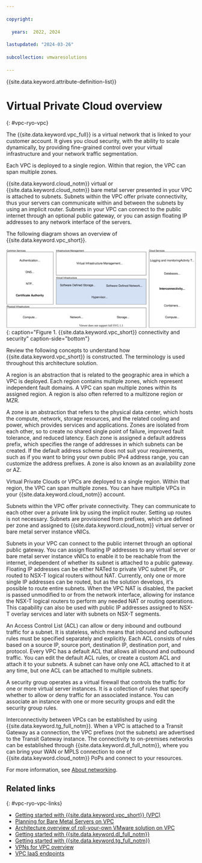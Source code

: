 ```yaml
---

copyright:

  years:  2022, 2024

lastupdated: "2024-03-26"

subcollection: vmwaresolutions

---
```


{{site.data.keyword.attribute-definition-list}}

# Virtual Private Cloud overview
{: #vpc-ryo-vpc}

The {{site.data.keyword.vpc_full}} is a virtual network that is linked to your customer account. It gives you cloud security, with the ability to scale dynamically, by providing fine-grained control over your virtual infrastructure and your network traffic segmentation.

Each VPC is deployed to a single region. Within that region, the VPC can span multiple zones.

{{site.data.keyword.cloud_notm}} virtual or {{site.data.keyword.cloud_notm}} bare metal server presented in your VPC is attached to subnets. Subnets within the VPC offer private connectivity, thus your servers can communicate within and between the subnets by using an implicit router. Subnets in your VPC can connect to the public internet through an optional public gateway, or you can assign floating IP addresses to any network interface of the servers.

The following diagram shows an overview of {{site.data.keyword.vpc_short}}.

![IBM VPC connectivity and security](../../images/vpc-ryo-diagrams-overview-virtual.svg "IBM VPC connectivity and security"){: caption="Figure 1. {{site.data.keyword.vpc_short}} connectivity and security" caption-side="bottom"}

Review the following concepts to understand how {{site.data.keyword.vpc_short}} is constructed. The terminology is used throughout this architecture solution.

A region is an abstraction that is related to the geographic area in which a VPC is deployed. Each region contains multiple zones, which represent independent fault domains. A VPC can span multiple zones within its assigned region. A region is also often referred to a multizone region or MZR.

A zone is an abstraction that refers to the physical data center, which hosts the compute, network, storage resources, and the related cooling and power, which provides services and applications. Zones are isolated from each other, so to create no shared single point of failure, improved fault tolerance, and reduced latency. Each zone is assigned a default address prefix, which specifies the range of addresses in which subnets can be created. If the default address scheme does not suit your requirements, such as if you want to bring your own public IPv4 address range, you can customize the address prefixes. A zone is also known as an availability zone or AZ.

Virtual Private Clouds or VPCs are deployed to a single region. Within that region, the VPC can span multiple zones. You can have multiple VPCs in your {{site.data.keyword.cloud_notm}} account.

Subnets within the VPC offer private connectivity. They can communicate to each other over a private link by using the implicit router. Setting up routes is not necessary. Subnets are provisioned from prefixes, which are defined per zone and assigned to {{site.data.keyword.cloud_notm}} virtual server or bare metal server instance vNICs.

Subnets in your VPC can connect to the public internet through an optional public gateway. You can assign floating IP addresses to any virtual server or bare metal server instance vNICs to enable it to be reachable from the internet, independent of whether its subnet is attached to a public gateway. Floating IP addresses can be either NATed to private VPC subnet IPs, or routed to NSX-T logical routers without NAT. Currently, only one or more single IP addresses can be routed, but as the solution develops, it's possible to route entire subnets. When the VPC NAT is disabled, the packet is passed unmodified to or from the network interface, allowing for instance the NSX-T logical routers to perform any needed NAT or routing operations. This capability can also be used with public IP addresses assigned to NSX-T overlay services and later with subnets on NSX-T segments.

An Access Control List (ACL) can allow or deny inbound and outbound traffic for a subnet. It is stateless, which means that inbound and outbound rules must be specified separately and explicitly. Each ACL consists of rules based on a source IP, source port, destination IP, destination port, and protocol. Every VPC has a default ACL that allows all inbound and outbound traffic. You can edit the default ACL rules, or create a custom ACL and attach it to your subnets. A subnet can have only one ACL attached to it at any time, but one ACL can be attached to multiple subnets.

A security group operates as a virtual firewall that controls the traffic for one or more virtual server instances. It is a collection of rules that specify whether to allow or deny traffic for an associated instance. You can associate an instance with one or more security groups and edit the security group rules.

Interconnectivity between VPCs can be established by using {{site.data.keyword.tg_full_notm}}. When a VPC is attached to a Transit Gateway as a connection, the VPC prefixes (not the subnets) are advertised to the Transit Gateway instance. The connectivity to on-premises networks can be established through {{site.data.keyword.dl_full_notm}}, where you can bring your WAN or MPLS connection to one of {{site.data.keyword.cloud_notm}} PoPs and connect to your resources.

For more information, see [About networking](/docs/vpc?topic=vpc-about-networking-for-vpc).

## Related links
{: #vpc-ryo-vpc-links}

* [Getting started with {{site.data.keyword.vpc_short}} (VPC)](/docs/vpc?topic=vpc-getting-started)
* [Planning for Bare Metal Servers on VPC](/docs/vpc?topic=vpc-planning-for-bare-metal-servers)
* [Architecture overview of roll-your-own VMware solution on VPC](/docs/vmwaresolutions?topic=vmwaresolutions-vpc-ryo-arch-overview)
* [Getting started with {{site.data.keyword.dl_full_notm}}](/docs/dl?topic=dl-get-started-with-ibm-cloud-dl)
* [Getting started with {{site.data.keyword.tg_full_notm}}](/docs/transit-gateway?topic=transit-gateway-getting-started)
* [VPNs for VPC overview](/docs/vpc?topic=vpc-vpn-overview)
* [VPC IaaS endpoints](/docs/vpc?topic=vpc-service-endpoints-for-vpc#infrastructure-as-a-service-iaas-endpoints)
